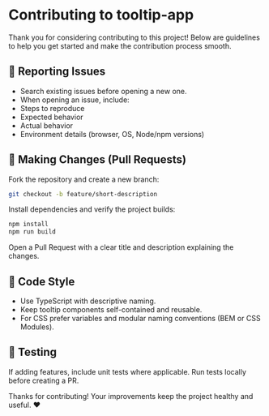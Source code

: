 # Contributing to tooltip-app

Thank you for considering contributing to this project!
Below are guidelines to help you get started and make the contribution process smooth.

## 🧩 Reporting Issues

* Search existing issues before opening a new one.
* When opening an issue, include:
* Steps to reproduce
* Expected behavior
* Actual behavior
* Environment details (browser, OS, Node/npm versions)

## 🧱 Making Changes (Pull Requests)

Fork the repository and create a new branch:

```bash
git checkout -b feature/short-description
```

Install dependencies and verify the project builds:

```bash
npm install
npm run build
```

Open a Pull Request with a clear title and description explaining the changes.

## 🧼 Code Style

* Use TypeScript with descriptive naming.
* Keep tooltip components self-contained and reusable.
* For CSS prefer variables and modular naming conventions (BEM or CSS Modules).

## 🧪 Testing
If adding features, include unit tests where applicable.
Run tests locally before creating a PR.

Thanks for contributing! Your improvements keep the project healthy and useful. ❤️
